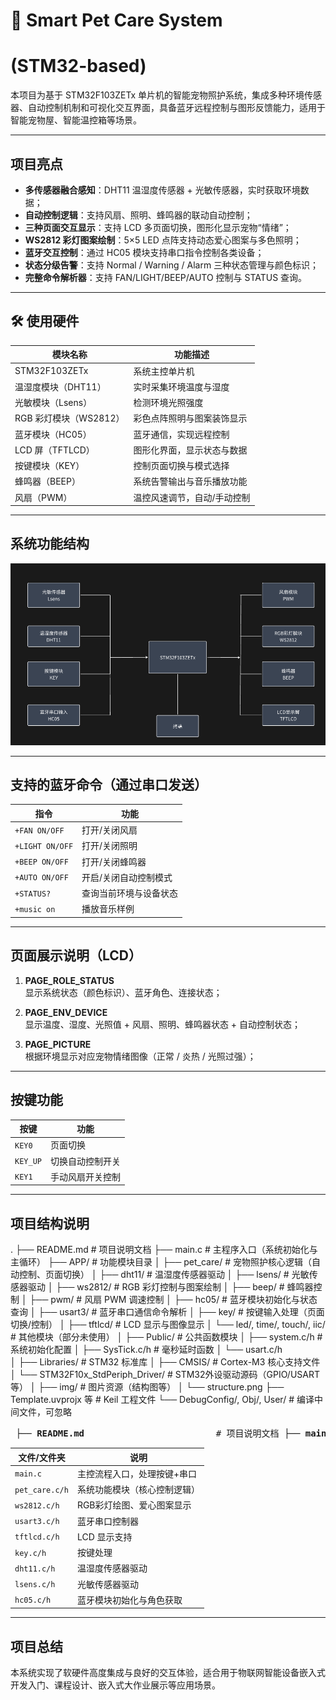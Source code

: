 # 🐾 Smart Pet Care System

#  (STM32-based)

本项目为基于 STM32F103ZETx 单片机的智能宠物照护系统，集成多种环境传感器、自动控制机制和可视化交互界面，具备蓝牙远程控制与图形反馈能力，适用于智能宠物屋、智能温控箱等场景。

---

## 项目亮点

- **多传感器融合感知**：DHT11 温湿度传感器 + 光敏传感器，实时获取环境数据；
- **自动控制逻辑**：支持风扇、照明、蜂鸣器的联动自动控制；
- **三种页面交互显示**：支持 LCD 多页面切换，图形化显示宠物“情绪”；
- **WS2812 彩灯图案绘制**：5×5 LED 点阵支持动态爱心图案与多色照明；
- **蓝牙交互控制**：通过 HC05 模块支持串口指令控制各类设备；
- **状态分级告警**：支持 Normal / Warning / Alarm 三种状态管理与颜色标识；
- **完整命令解析器**：支持 FAN/LIGHT/BEEP/AUTO 控制与 STATUS 查询。

---

## 🛠️ 使用硬件

| 模块名称               | 功能描述                    |
| ---------------------- | --------------------------- |
| STM32F103ZETx          | 系统主控单片机              |
| 温湿度模块（DHT11）    | 实时采集环境温度与湿度      |
| 光敏模块（Lsens）      | 检测环境光照强度            |
| RGB 彩灯模块（WS2812） | 彩色点阵照明与图案装饰显示  |
| 蓝牙模块（HC05）       | 蓝牙通信，实现远程控制      |
| LCD 屏（TFTLCD）       | 图形化界面，显示状态与数据  |
| 按键模块（KEY）        | 控制页面切换与模式选择      |
| 蜂鸣器（BEEP）         | 系统告警输出与音乐播放功能  |
| 风扇（PWM）            | 温控风速调节，自动/手动控制 |



---

## 系统功能结构

![系统结构图](img/structure.png)



---

## 支持的蓝牙命令（通过串口发送）

| 指令            | 功能                   |
| --------------- | ---------------------- |
| `+FAN ON/OFF`   | 打开/关闭风扇          |
| `+LIGHT ON/OFF` | 打开/关闭照明          |
| `+BEEP ON/OFF`  | 打开/关闭蜂鸣器        |
| `+AUTO ON/OFF`  | 开启/关闭自动控制模式  |
| `+STATUS?`      | 查询当前环境与设备状态 |
| `+music on`     | 播放音乐样例           |

---

## 页面展示说明（LCD）

1. **PAGE_ROLE_STATUS**  
   显示系统状态（颜色标识）、蓝牙角色、连接状态；

2. **PAGE_ENV_DEVICE**  
   显示温度、湿度、光照值 + 风扇、照明、蜂鸣器状态 + 自动控制状态；

3. **PAGE_PICTURE**  
   根据环境显示对应宠物情绪图像（正常 / 炎热 / 光照过强）；

---

## 按键功能

| 按键     | 功能             |
| -------- | ---------------- |
| `KEY0`   | 页面切换         |
| `KEY_UP` | 切换自动控制开关 |
| `KEY1`   | 手动风扇开关控制 |

---

## 项目结构说明

.
├── README.md                        # 项目说明文档
├── main.c                           # 主程序入口（系统初始化与主循环）
├── APP/                             # 功能模块目录
│   ├── pet_care/                    # 宠物照护核心逻辑（自动控制、页面切换）
│   ├── dht11/                       # 温湿度传感器驱动
│   ├── lsens/                       # 光敏传感器驱动
│   ├── ws2812/                      # RGB 彩灯控制与图案绘制
│   ├── beep/                        # 蜂鸣器控制
│   ├── pwm/                         # 风扇 PWM 调速控制
│   ├── hc05/                        # 蓝牙模块初始化与状态查询
│   ├── usart3/                      # 蓝牙串口通信命令解析
│   ├── key/                         # 按键输入处理（页面切换/控制）
│   ├── tftlcd/                      # LCD 显示与图像显示
│   └── led/, time/, touch/, iic/   # 其他模块（部分未使用）
│
├── Public/                          # 公共函数模块
│   ├── system.c/h                   # 系统初始化配置
│   ├── SysTick.c/h                  # 毫秒延时函数
│   └── usart.c/h                    
│
├── Libraries/                       # STM32 标准库
│   ├── CMSIS/                       # Cortex-M3 核心支持文件
│   └── STM32F10x_StdPeriph_Driver/ # STM32外设驱动源码（GPIO/USART等）
│
├── img/                             # 图片资源（结构图等）
│   └── structure.png
├── Template.uvprojx 等             # Keil 工程文件
└── DebugConfig/, Obj/, User/       # 编译中间文件，可忽略

<pre> ├── <b>README.md</b>                         # 项目说明文档 ├── <b>main.c</b>                            # 主程序入口（系统初始化与主循环） ├── <b>APP/</b>                              # 功能模块目录 │   ├── <b>pet_care/</b>                     # 宠物照护系统核心逻辑（自动控制、页面切换等） │   ├── <b>dht11/</b>                        # 温湿度传感器驱动 │   ├── <b>lsens/</b>                        # 光敏传感器驱动 │   ├── <b>ws2812/</b>                       # RGB 彩灯控制，含爱心绘图函数 │   ├── <b>beep/</b>                         # 蜂鸣器控制模块 │   ├── <b>pwm/</b>                          # PWM 驱动模块，用于风扇调速 │   ├── <b>hc05/</b>                         # 蓝牙模块 HC05 初始化与角色识别 │   ├── <b>usart3/</b>                       # 串口3（蓝牙通信）接收与指令处理 │   ├── <b>key/</b>                          # 按键驱动模块，支持多按键识别 │   ├── <b>tftlcd/</b>                       # TFT LCD 显示驱动与图片资源 │   ├── <b>led/</b>                          # LED 状态灯模块 │   └── 其他（touch/, iic/, 24Cxx/ 等）       # 预留或未使用模块 │ ├── <b>Public/</b>                           # 公共函数模块（系统初始化、中断、串口等） │   ├── system.c/h │   ├── SysTick.c/h │   └── usart.c/h │ ├── <b>Libraries/</b>                        # STM32 标准库 │   ├── CMSIS/                               # ARM Cortex-M3 核心支持库 │   └── STM32F10x_StdPeriph_Driver/          # STM32 外设驱动库（GPIO/TIM等） │ ├── <b>img/</b>                              # 项目结构图等图片资源 │   └── structure.png ├── <b>Template.uvprojx</b> 等               # Keil 工程配置文件 └── <b>DebugConfig/、Obj/、User/</b>         </pre>



| 文件/文件夹    | 说明                         |
| -------------- | ---------------------------- |
| `main.c`       | 主控流程入口，处理按键+串口  |
| `pet_care.c/h` | 系统功能模块（核心控制逻辑） |
| `ws2812.c/h`   | RGB彩灯绘图、爱心图案显示    |
| `usart3.c/h`   | 蓝牙串口控制器               |
| `tftlcd.c/h`   | LCD 显示支持                 |
| `key.c/h`      | 按键处理                     |
| `dht11.c/h`    | 温湿度传感器驱动             |
| `lsens.c/h`    | 光敏传感器驱动               |
| `hc05.c/h`     | 蓝牙模块初始化与角色获取     |

---

## 项目总结

本系统实现了软硬件高度集成与良好的交互体验，适合用于物联网智能设备嵌入式开发入门、课程设计、嵌入式大作业展示等应用场景。